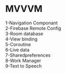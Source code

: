<h1>MVVVM</h1>
1-Navigation Componant <br>
2-Firebase Remote Config<br>
3-Room database<br>
4-View binding<br>
5-Coroutine<br>
6-Live data<br>
7-Sharedpreferences<br>
8-Work Manager<br>
9-Text to Speech

